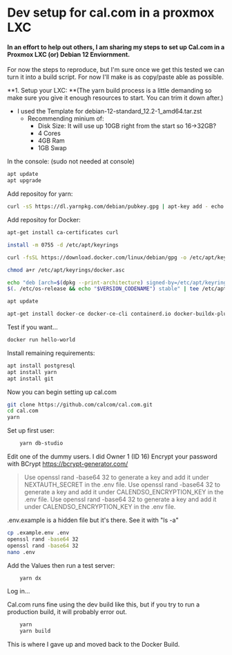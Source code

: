 # Dev setup for cal.com in a proxmox LXC
#### In an effort to help out others, I am sharing my steps to set up Cal.com in a Proxmox LXC (or) Debian 12 Enviornment.

For now the steps to reproduce, but I'm sure once we get this tested we can turn it into a build script. For now I'll make is as copy/paste able as possible.

**1. Setup your LXC: **(The yarn build process is a little demanding so make sure you give it enough resources to start. You can trim it down after.)
- I used the Template for debian-12-standard_12.2-1_amd64.tar.zst
  - Recommending minium of:
    - Disk Size: It will use up 10GB right from the start so 16->32GB?
    - 4 Cores
    - 4GB Ram
    - 1GB Swap

In the console: (sudo not needed at console)     
```bash
apt update
apt upgrade
```
Add repositoy for yarn:     
```bash
curl -sS https://dl.yarnpkg.com/debian/pubkey.gpg | apt-key add - echo "deb https://dl.yarnpkg.com/debian/ stable main" | tee /etc/apt/sources.list.d/yarn.list
```
Add repositoy for Docker:
```bash
apt-get install ca-certificates curl

install -m 0755 -d /etc/apt/keyrings

curl -fsSL https://download.docker.com/linux/debian/gpg -o /etc/apt/keyrings/docker.asc

chmod a+r /etc/apt/keyrings/docker.asc

echo "deb [arch=$(dpkg --print-architecture) signed-by=/etc/apt/keyrings/docker.asc] https://download.docker.com/linux/debian \
$(. /etc/os-release && echo "$VERSION_CODENAME") stable" | tee /etc/apt/sources.list.d/docker.list > /dev/null

apt update

apt-get install docker-ce docker-ce-cli containerd.io docker-buildx-plugin docker-compose-plugin
```
Test if you want...
```bash
docker run hello-world
```
Install remaining requirements:
```bash
apt install postgresql
apt install yarn
apt install git
```
Now you can begin setting up cal.com
```bash
git clone https://github.com/calcom/cal.com.git
cd cal.com
yarn
```
Set up first user:
```bash
    yarn db-studio
```
Edit one of the dummy users. I did Owner 1 (ID 16) 
Encrypt your password with BCrypt https://bcrypt-generator.com/
> Use openssl rand -base64 32 to generate a key and add it under NEXTAUTH_SECRET in the .env file.
    Use openssl rand -base64 32 to generate a key and add it under CALENDSO_ENCRYPTION_KEY in the .env file.    Use openssl rand -base64 32 to generate a key and add it under CALENDSO_ENCRYPTION_KEY in the .env file.
	
.env.example is a hidden file but it's there.  See it with "ls -a"
```bash
cp .example.env .env
openssl rand -base64 32
openssl rand -base64 32
nano .env
```
Add the Values then run a test server:
```bash
    yarn dx
```

Log in...

Cal.com runs fine using the dev build like this, but if you try to run a production build, it will probably error out.
```bash
    yarn
    yarn build
```

This is where I gave up and moved back to the Docker Build.
